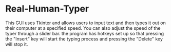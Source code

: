 # Real-Human-Typer
This GUI uses Tkinter and allows users to input text and then types it out on their computer at a specified speed. You can also adjust the speed of the typer through a slider bar. the program has hotkeys set up so that pressing the "Insert" key will start the typing process and pressing the "Delete" key will stop it.
